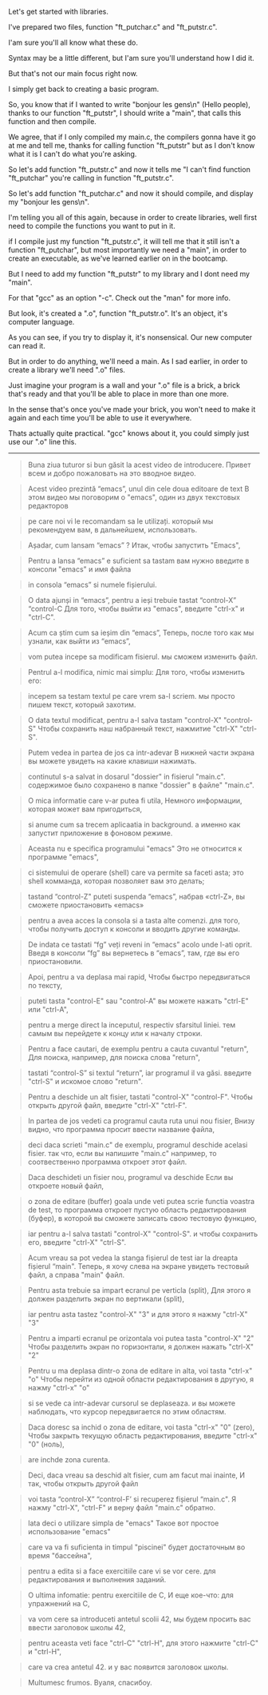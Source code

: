 Let's get started with libraries.

I've prepared two files, function "ft_putchar.c" and "ft_putstr.c".

I'am sure you'll all know what these do.

Syntax may be a little different, but I'am sure you'll understand how I did it.

But that's not our main focus right now.

I simply get back to creating a basic program.

So, you know that if I wanted to write "bonjour les gens\n" (Hello people), thanks to our function "ft_putstr", I should write a "main", that calls this function and then compile.

We agree, that if I only compiled my main.c, the compilers gonna have it go at me and tell me, thanks for calling function "ft_putstr" but as I don't know what it is I can't do what you're asking.

So let's add function "ft_putstr.c" and now it tells me "I can't find function "ft_putchar" you're calling in function "ft_putstr.c".

So let's add function "ft_putchar.c" and now it should compile, and display my "bonjour les gens\n".

I'm telling you all of this again, because in order to create libraries, well first need to compile the functions you want to put in it.

if I compile just my function "ft_putstr.c", it will tell me that it still isn't a function "ft_putchar", but most importantly we need a "main", in order to create an executable, as we've learned earlier on in the bootcamp.

But I need to add my function "ft_putstr" to my library and I dont need my "main".

For that "gcc" as an option "-c". Check out the "man" for more info.

But look, it's created a ".o", function "ft_putstr.o". It's an object, it's computer language.

As you can see, if you try to display it, it's nonsensical. Our new computer can read it.

But in order to do anything, we'll need a main.
As I sad earlier, in order to create a library we'll need ".o" files.

Just imagine your program is a wall and your ".o" file is a brick, a brick that's ready and that you'll be able to place in more than one more.

In the sense that's once you've made your brick, you won't need to make it again and each time you'll be able to use it everywhere.

Thats actually quite practical. "gcc" knows about it, you could simply just use our ".o" line this.

---

> Buna ziua tuturor si bun găsit la acest video de introducere.
Привет всем и добро пожаловать на это вводное видео.

> Acest video prezintă “emacs”, unul din cele doua editoare de text
В этом видео мы поговорим о "emacs", один из двух текстовых редакторов

> pe care noi vi le recomandam sa le utilizați.
который мы рекомендуем вам, в дальнейшем, использовать.

> Așadar, cum lansam “emacs” ?
Итак, чтобы запустить "Emacs",

> Pentru a lansa “emacs” e suficient sa tastam
вам нужно введите в консоли "emacs" и имя файла

> in consola “emacs” si numele fișierului.

> O data ajunși in “emacs”, pentru a ieși trebuie tastat “control-X” “control-C
Для того, чтобы выйти из "emacs", введите "ctrl-x" и "ctrl-C".

> Acum ca știm cum sa ieșim din “emacs”,
Теперь, после того как мы узнали, как выйти из “emacs”,

> vom putea incepe sa modificam fisierul.
мы сможем изменить файл.

> Pentrul a-l modifica, nimic mai simplu:
Для того, чтобы изменить его:

> incepem sa testam textul pe care vrem sa-l scriem.
мы просто пишем текст, который захотим.

> O data textul modificat, pentru a-l salva tastam "control-X" "control-S"
Чтобы сохранить наш набранный текст, нажмитие "ctrl-X" "ctrl-S".

> Putem vedea in partea de jos ca intr-adevar
В нижней части экрана вы можете увидеть на какие клавиши нажимать.

> continutul s-a salvat in dosarul "dossier" in fisierul "main.c".
содержимое было сохранено в папке "dossier" в файле" "main.c".

> O mica informatie care v-ar putea fi utila,
Немного информации, которая может вам пригодиться,

> si anume cum sa trecem aplicaatia in background.
а именно как запустит приложение в фоновом режиме.

> Aceasta nu e specifica programului "emacs"
Это не относится к программе "emacs",

> ci sistemului de operare (shell) care va permite sa faceti asta;
это shell комманда, которая позволяет вам это делать;

> tastand “control-Z" puteti suspenda “emacs”,
набрав «ctrl-Z», вы cможете приостановить «emacs»

> pentru a avea acces la consola si a tasta alte comenzi.
для того, чтобы получить доступ к консоли и вводить другие команды.

> De indata ce tastati “fg” veți reveni in “emacs” acolo unde l-ati oprit.
Введя в консоли “fg” вы вернетесь в “emacs”, там, где вы его приостановили.

> Apoi, pentru a va deplasa mai rapid,
Чтобы быстро передвигаться по тексту,

> puteti tasta "control-E" sau "control-A"
вы можете нажать "ctrl-E" или "ctrl-A",

> pentru a merge direct la inceputul, respectiv sfarsitul liniei.
тем самым вы перейдете к концу или к началу строки.

> Pentru a face cautari, de exemplu pentru a cauta cuvantul "return",
Для поиска, например, для поиска слова "return",

> tastati “control-S” si textul “return”, iar programul il va găsi.
введите "ctrl-S" и искомое слово "return".

> Pentru a deschide un alt fisier, tastati "control-X" "control-F".
Чтобы открыть другой файл, введите "ctrl-X" "ctrl-F".

> In partea de jos vedeti ca programul cauta ruta unui nou fisier,
Внизу видно, что программа просит ввести название файла,


> deci daca scrieti "main.c" de exemplu, programul deschide acelasi fisier.
так что, если вы напишите "main.c" например, то соотвественно программа откроет этот файл.

> Daca deschideti un fisier nou, programul va deschide
Если вы откроете новый файл,

> o zona de editare (buffer) goala unde veti putea scrie functia voastra de test,
то программа откроет пустую область редактирования (буфер), в которой вы сможете записать свою тестовую функцию,

> iar pentru a-l salva tastati "control-X" "control-S".
и чтобы сохранить его, введите "ctrl-X" "ctrl-S".

> Acum vreau sa pot vedea la stanga fișierul de test iar la dreapta fișierul “main".
Теперь, я хочу слева на экране увидеть тестовый файл, а справа "main" файл.

> Pentru asta trebuie sa impart ecranul pe verticla (split),
Для этого я должен разделить экран по вертикали (split),

> iar pentru asta tastez "control-X" "3"
и для этого я нажму "ctrl-X" "3"

> Pentru a imparti ecranul pe orizontala voi putea tasta "control-X" "2"
Чтобы разделить экран по горизонтали, я должен нажать "ctrl-X" "2"

> Pentru u ma deplasa dintr-o zona de editare in alta, voi tasta "ctrl-x" "o"
Чтобы перейти из одной области редактирования в другую, я нажму "ctrl-x" "o"

> si se vede ca intr-adevar cursorul se deplaseaza.
и вы можете наблюдать, что курсор передвигается по этим областям.

> Daca doresc sa inchid o zona de editare, voi tasta "ctrl-x" "0" (zero),
Чтобы закрыть текущую область редактирования, введите "ctrl-x" "0" (ноль),

> are inchde zona curenta.

> Deci, daca vreau sa deschid alt fisier, cum am facut mai inainte,
И так, чтобы открыть другой файл

> voi tasta “control-X” “control-F’ si recuperez fișierul “main.c".
Я нажму "ctrl-X", "ctrl-F" и верну файл "main.c" обратно.

> lata deci o utilizare simpla de "emacs"
Такое вот простое использование "emacs"

> care va va fi suficienta in timpul "piscinei"
будет достаточным во время "бассейна",

> pentru a edita si a face exercitiile care vi se vor cere.
для редактирования и выполнения заданий.

> O ultima infomatie: pentru exercitiile de C,
И еще кое-что: для упражнений на С,

> va vom cere sa introduceti antetul scolii 42,
мы будем просить вас ввести заголовок школы 42,

> pentru aceasta veti face "ctrl-C" "ctrl-H",
для этого нажмите "ctrl-C" и "ctrl-H",

> care va crea antetul 42.
и у вас появится заголовок школы.

> Multumesc frumos.
Вуаля, спасибоу.